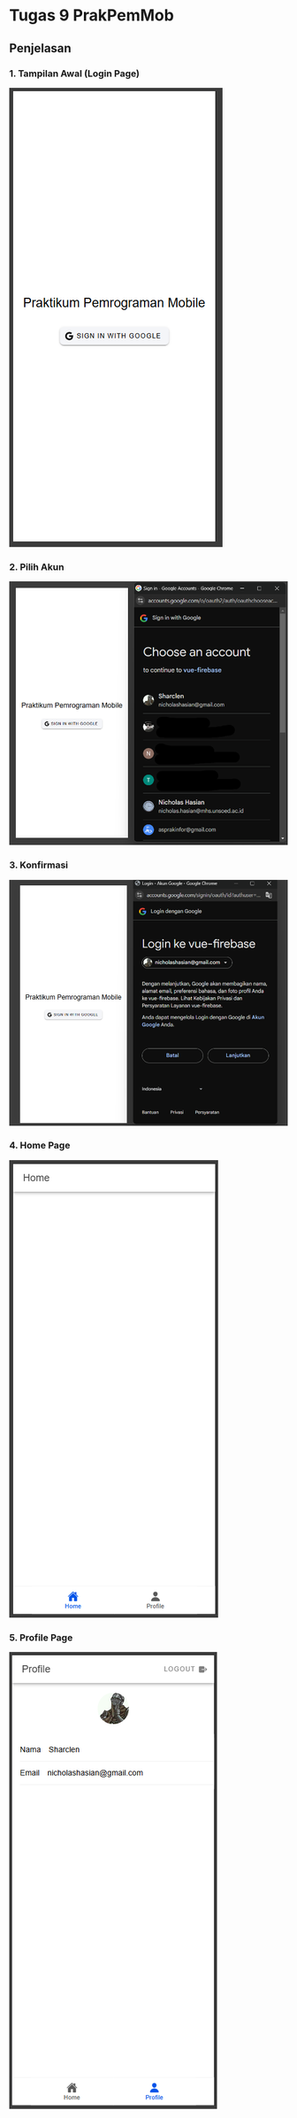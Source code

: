 # Tugas 9 PrakPemMob

## Penjelasan

### 1. Tampilan Awal (Login Page)

<img src="public/login.png">

### 2. Pilih Akun

<img src="public/select.png">

### 3. Konfirmasi

<img src="public/confirm.png">

### 4. Home Page

<img src="public/home.png">

### 5. Profile Page

<img src="public/profile.png">

